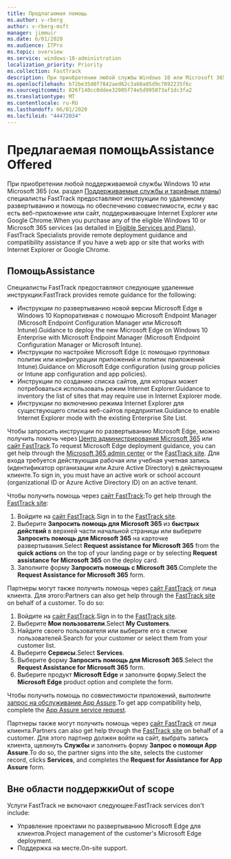 ```yaml
---
title: Предлагаемая помощь
ms.author: v-rberg
author: v-rberg-msft
manager: jimmuir
ms.date: 6/01/2020
ms.audience: ITPro
ms.topic: overview
ms.service: windows-10-administration
localization_priority: Priority
ms.collection: FastTrack
description: При приобретении любой службы Windows 10 или Microsoft 365 (см. раздел "Поддерживаемые службы и тарифные планы") специалисты FastTrack предоставляют инструкции по удаленному развертыванию и помощь по обеспечению совместимости, если у вас есть веб-приложение или сайт, поддерживающие Internet Explorer или Google Chrome.
ms.openlocfilehash: b72be35d0f7842aed62c3a60a85d9c7892235f6c
ms.sourcegitcommit: 826f140cc0ddee32005f74e5d995073af1dc3fa2
ms.translationtype: MT
ms.contentlocale: ru-RU
ms.lasthandoff: 06/01/2020
ms.locfileid: "44472034"
---
```

# <a name="assistance-offered"></a><span data-ttu-id="da14c-103">Предлагаемая помощь</span><span class="sxs-lookup"><span data-stu-id="da14c-103">Assistance Offered</span></span>

<span data-ttu-id="da14c-104">При приобретении любой поддерживаемой службы Windows 10 или Microsoft 365 (см. раздел [Поддерживаемые службы и тарифные планы](M365-eligible-services-and-plans.md)) специалисты FastTrack предоставляют инструкции по удаленному развертыванию и помощь по обеспечению совместимости, если у вас есть веб-приложение или сайт, поддерживающие Internet Explorer или Google Chrome.</span><span class="sxs-lookup"><span data-stu-id="da14c-104">When you purchase any of the eligible Windows 10 or Microsoft 365 services (as detailed in [Eligible Services and Plans](M365-eligible-services-and-plans.md)), FastTrack Specialists provide remote deployment guidance and compatibility assistance if you have a web app or site that works with Internet Explorer or Google Chrome.</span></span> 

## <a name="assistance"></a><span data-ttu-id="da14c-105">Помощь</span><span class="sxs-lookup"><span data-stu-id="da14c-105">Assistance</span></span>

<span data-ttu-id="da14c-106">Специалисты FastTrack предоставляют следующие удаленные инструкции:</span><span class="sxs-lookup"><span data-stu-id="da14c-106">FastTrack provides remote guidance for the following:</span></span>
- <span data-ttu-id="da14c-107">Инструкции по развертыванию новой версии Microsoft Edge в Windows 10 Корпоративная с помощью Microsoft Endpoint Manager (Microsoft Endpoint Configuration Manager или Microsoft Intune).</span><span class="sxs-lookup"><span data-stu-id="da14c-107">Guidance to deploy the new Microsoft Edge on Windows 10 Enterprise with Microsoft Endpoint Manager (Microsoft Endpoint Configuration Manager or Microsoft Intune).</span></span>
- <span data-ttu-id="da14c-108">Инструкции по настройке Microsoft Edge (с помощью групповых политик или конфигурации приложений и политик приложений Intune).</span><span class="sxs-lookup"><span data-stu-id="da14c-108">Guidance on Microsoft Edge configuration (using group policies or Intune app configuration and app policies).</span></span>
- <span data-ttu-id="da14c-109">Инструкции по созданию списка сайтов, для которых может потребоваться использовать режим Internet Explorer.</span><span class="sxs-lookup"><span data-stu-id="da14c-109">Guidance to inventory the list of sites that may require use in Internet Explorer mode.</span></span>
- <span data-ttu-id="da14c-110">Инструкции по включению режима Internet Explorer для существующего списка веб-сайтов предприятия.</span><span class="sxs-lookup"><span data-stu-id="da14c-110">Guidance to enable Internet Explorer mode with the existing Enterprise Site List.</span></span>

<span data-ttu-id="da14c-111">Чтобы запросить инструкции по развертыванию Microsoft Edge, можно получить помочь через [Центр администрирования Microsoft 365](https://go.microsoft.com/fwlink/?linkid=2032704) или [сайт FastTrack](https://go.microsoft.com/fwlink/?linkid=780698).</span><span class="sxs-lookup"><span data-stu-id="da14c-111">To request Microsoft Edge deployment guidance, you can get help through the [Microsoft 365 admin center](https://go.microsoft.com/fwlink/?linkid=2032704) or the [FastTrack site](https://go.microsoft.com/fwlink/?linkid=780698).</span></span> <span data-ttu-id="da14c-112">Для входа требуется действующая рабочая или учебная учетная запись (идентификатор организации или Azure Active Directory) в действующем клиенте.</span><span class="sxs-lookup"><span data-stu-id="da14c-112">To sign in, you must have an active work or school account (organizational ID or Azure Active Directory ID) on an active tenant.</span></span> 

<span data-ttu-id="da14c-113">Чтобы получить помощь через [сайт FastTrack](https://go.microsoft.com/fwlink/?linkid=780698):</span><span class="sxs-lookup"><span data-stu-id="da14c-113">To get help through the [FastTrack site](https://go.microsoft.com/fwlink/?linkid=780698):</span></span> 
1.    <span data-ttu-id="da14c-114">Войдите на [сайт FastTrack](https://go.microsoft.com/fwlink/?linkid=780698).</span><span class="sxs-lookup"><span data-stu-id="da14c-114">Sign in to the [FastTrack site](https://go.microsoft.com/fwlink/?linkid=780698).</span></span> 
2.    <span data-ttu-id="da14c-115">Выберите **Запросить помощь для Microsoft 365** из **быстрых действий** в верхней части начальной страницы или выберите **Запросить помощь для Microsoft 365** на карточке развертывания.</span><span class="sxs-lookup"><span data-stu-id="da14c-115">Select **Request assistance for Microsoft 365** from the **quick actions** on the top of your landing page or by selecting **Request assistance for Microsoft 365** on the deploy card.</span></span>
3.    <span data-ttu-id="da14c-116">Заполните форму **Запросить помощь с Microsoft 365**.</span><span class="sxs-lookup"><span data-stu-id="da14c-116">Complete the **Request Assistance for Microsoft 365** form.</span></span>
  
<span data-ttu-id="da14c-p102">Партнеры могут также получить помощь через [сайт FastTrack](https://go.microsoft.com/fwlink/?linkid=780698) от лица клиента. Для этого:</span><span class="sxs-lookup"><span data-stu-id="da14c-p102">Partners can also get help through the [FastTrack site](https://go.microsoft.com/fwlink/?linkid=780698) on behalf of a customer. To do so:</span></span>
1.    <span data-ttu-id="da14c-119">Войдите на [сайт FastTrack](https://go.microsoft.com/fwlink/?linkid=780698).</span><span class="sxs-lookup"><span data-stu-id="da14c-119">Sign in to the [FastTrack site](https://go.microsoft.com/fwlink/?linkid=780698).</span></span> 
2.    <span data-ttu-id="da14c-120">Выберите **Мои пользователи**.</span><span class="sxs-lookup"><span data-stu-id="da14c-120">Select **My Customers**.</span></span>
3.    <span data-ttu-id="da14c-121">Найдите своего пользователя или выберите его в списке пользователей.</span><span class="sxs-lookup"><span data-stu-id="da14c-121">Search for your customer or select them from your customer list.</span></span>
4.    <span data-ttu-id="da14c-122">Выберите **Сервисы**.</span><span class="sxs-lookup"><span data-stu-id="da14c-122">Select **Services**.</span></span>
5.    <span data-ttu-id="da14c-123">Выберите форму **Запросить помощь для Microsoft 365**.</span><span class="sxs-lookup"><span data-stu-id="da14c-123">Select the **Request Assistance for Microsoft 365** form.</span></span>
6.    <span data-ttu-id="da14c-124">Выберите продукт **Microsoft Edge** и заполните форму.</span><span class="sxs-lookup"><span data-stu-id="da14c-124">Select the **Microsoft Edge** product option and complete the form.</span></span>
 
<span data-ttu-id="da14c-125">Чтобы получить помощь по совместимости приложений, выполните [запрос на обслуживание App Assure](https://go.microsoft.com/fwlink/?linkid=2022721).</span><span class="sxs-lookup"><span data-stu-id="da14c-125">To get app compatibility help, complete the [App Assure service request](https://go.microsoft.com/fwlink/?linkid=2022721).</span></span>

<span data-ttu-id="da14c-126">Партнеры также могут получить помощь через [сайт FastTrack](https://go.microsoft.com/fwlink/?linkid=780698) от лица клиента.</span><span class="sxs-lookup"><span data-stu-id="da14c-126">Partners can also get help through the [FastTrack site](https://go.microsoft.com/fwlink/?linkid=780698) on behalf of a customer.</span></span> <span data-ttu-id="da14c-127">Для этого партнер должен войти на сайт, выбрать запись клиента, щелкнуть **Службы** и заполнить форму **Запрос о помощи App Assure**.</span><span class="sxs-lookup"><span data-stu-id="da14c-127">To do so, the partner signs into the site, selects the customer record, clicks **Services**, and completes the **Request for Assistance for App Assure** form.</span></span>

## <a name="out-of-scope"></a><span data-ttu-id="da14c-128">Вне области поддержки</span><span class="sxs-lookup"><span data-stu-id="da14c-128">Out of scope</span></span>

<span data-ttu-id="da14c-129">Услуги FastTrack не включают следующее:</span><span class="sxs-lookup"><span data-stu-id="da14c-129">FastTrack services don't include:</span></span>
- <span data-ttu-id="da14c-130">Управление проектами по развертыванию Microsoft Edge для клиентов.</span><span class="sxs-lookup"><span data-stu-id="da14c-130">Project management of the customer's Microsoft Edge deployment.</span></span>
- <span data-ttu-id="da14c-131">Поддержка на месте.</span><span class="sxs-lookup"><span data-stu-id="da14c-131">On-site support.</span></span>

